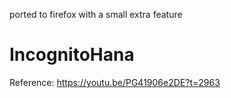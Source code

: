 ported to firefox with a small extra feature
# IncognitoHana
Reference: https://youtu.be/PG41906e2DE?t=2963

